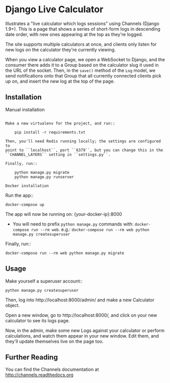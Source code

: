 Django Live Calculator
======================

Illustrates a "live calculator which logs sessions" using Channels (Django 1.9+). This is a page that shows a series
of short-form logs in descending date order, with new ones appearing at the
top as they're logged.

The site supports multiple calculators at once, and clients only listen for new
logs on the calculator they're currently viewing.

When you view a calculator page, we open a WebSocket to Django, and the consumer
there adds it to a Group based on the calculator slug it used in the URL of the
socket. Then, in the ``save()`` method of the ``Log`` model, we send notifications
onto that Group that all currently connected clients pick up on, and insert
the new log at the top of the page.


Installation
------------

Manual installation
~~~~~~~~~~~~~~~~~~~~~~

Make a new virtualenv for the project, and run::

    pip install -r requirements.txt

Then, you'll need Redis running locally; the settings are configured to
point to ``localhost``, port ``6379``, but you can change this in the
``CHANNEL_LAYERS`` setting in ``settings.py``.

Finally, run::

    python manage.py migrate
    python manage.py runserver

Docker installation
~~~~~~~~~~~~~~~~~~~~~~

Run the app::

    docker-compose up

The app will now be running on: {your-docker-ip}:8000

* You will need to prefix ``python manage.py`` commands with: ``docker-compose run --rm web``. e.g.: ``docker-compose run --rm web python manage.py createsuperuser``

Finally, run::

    docker-compose run --rm web python manage.py migrate

Usage
-----

Make yourself a superuser account::

    python manage.py createsuperuser

Then, log into http://localhost:8000/admin/ and make a new Calculator object.

Open a new window, go to http://localhost:8000/, and click on your new calculator
to see its logs page.

Now, in the admin, make some new Logs against your calculator or perform calculations, and watch them appear
in your new window. Edit them, and they'll update themselves live on the page too.


Further Reading
---------------

You can find the Channels documentation at http://channels.readthedocs.org
